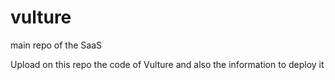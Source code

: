 # vulture
main repo of the SaaS

Upload on this repo the code of Vulture and also the information to deploy it
